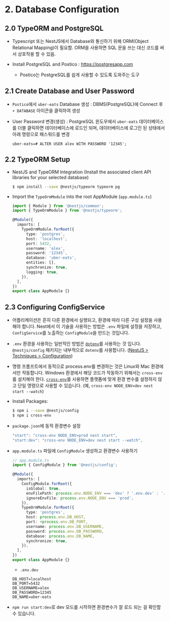 # 2. Database Configuration

## 2.0 TypeORM and PostgreSQL

- Typescript 또는 NestJS에서 Database와 통신하기 위해 ORM(Object Relational Mapping)이 필요함. ORM을 사용하면 SQL 문을 쓰는 대신 코드를 써서 상호작용 할 수 있음.

- Install PostgreSQL and Postico : https://postgresapp.com

  - Postico는 PostgreSQL를 쉽게 사용할 수 있도록 도와주는 도구

## 2.1 Create Database and User Password

- `Postico`에서 `uber-eats` Database 생성 : DBMS(PostgreSQL)에 Connect 후 `+ DATABASE` 아이콘을 클릭하여 생성

- User Password 변경(생성) : PostgreSQL 윈도우에서 `uber-eats` 데이터베이스를 더블 클릭하면 데이터베이스에 로드인 되며, 데이터베이스에 로그인 된 상태에서 아래 명령으로 패스워드를 변경

  ```psql
  uber-eats=# ALTER USER alex WITH PASSWORD '12345';
  ```

## 2.2 TypeORM Setup

- NestJS and TypeORM Integration (Install the associated client API libraries for your selected database)

  ```zsh
  $ npm install --save @nestjs/typeorm typeorm pg
  ```

- Import the `TypeOrmModule` into the root AppModule (`app.module.ts`)

  ```typescript
  import { Module } from '@nestjs/common';
  import { TypeOrmModule } from '@nestjs/typeorm';

  @Module({
    imports: [
      TypeOrmModule.forRoot({
        type: 'postgres',
        host: 'localhost',
        port: 5432,
        username: 'alex',
        password: '12345',
        database: 'uber-eats',
        entities: [],
        synchronize: true,
        logging: true,
      }),
    ],
  })
  export class AppModule {}
  ```

## 2.3 Configuring ConfigService

- 어플리케이션은 흔히 다른 환경에서 실행되고, 환경에 따라 다른 구성 설정을 사용해야 합니다. Nest에서 이 기술을 사용하는 방법은 `.env` 파일에 설정을 저장하고, `ConfigService`를 노출하는 `ConfigModule`을 만드는 것입니다.

- `.env` 환경을 사용하는 일반적인 방법은 [`dotenv`](https://www.npmjs.com/package/dotenv)를 사용하는 것 입니다. `@nestjs/config` 패키지는 내부적으로 `dotenv`를 사용합니다. ([NestJS > Techniques > Configuration](https://docs.nestjs.com/techniques/configuration))

- 명령 프롬프트에서 동적으로 process.env를 변경하는 것은 Linux와 Mac 환경에서만 작동합니다. Windows 환경에서 해당 코드가 작동하기 위해서는 `cross-env`를 설치해야 한다. [`cross-env`](https://www.npmjs.com/package/cross-env)를 사용하면 플랫폼에 맞게 환경 변수를 설정하지 않고 단일 명령으로 사용할 수 있습니다. (예, `cross-env NODE_ENV=dev nest start --watch`)

- Install Packages:

  ```zsh
  $ npm i --save @nestjs/config
  $ npm i cross-env
  ```

- `package.json`에 동적 환경변수 설정

  ```typescript
  "start": "cross-env NODE_ENV=prod nest start",
  "start:dev": "cross-env NODE_ENV=dev nest start --watch",
  ```

- `app.module.ts` 파일에 `ConfigModule` 생성하고 환경변수 사용하기

  ```ts
  // app.module.ts
  import { ConfigModule } from '@nestjs/config';

  @Module({
    imports: [
      ConfigModule.forRoot({
        isGlobal: true,
        envFilePath: process.env.NODE_ENV === 'dev' ? '.env.dev' : '.env.test',
        ignoreEnvFile: process.env.NODE_ENV === 'prod',
      }),
      TypeOrmModule.forRoot({
        type: 'postgres',
        host: process.env.DB_HOST,
        port: +process.env.DB_PORT,
        username: process.env.DB_USERNAME,
        password: process.env.DB_PASSWORD,
        database: process.env.DB_NAME,
        synchronize: true,
      }),
    ],
  })
  export class AppModule {}
  ```

  - `.env.dev`

  ```
  DB_HOST=localhost
  DB_PORT=5432
  DB_USERNAME=alex
  DB_PASSWORD=12345
  DB_NAME=uber-eats
  ```

- `npm run start:dev`로 dev 모드를 시작하면 환경변수가 잘 로드 되는 걸 확인할 수 있습니다.
